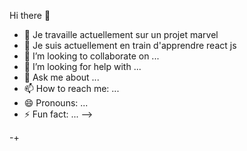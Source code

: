   Hi there 👋
  
- 🔭 Je travaille actuellement sur un projet marvel 
- 🌱 Je suis actuellement en train d'apprendre react js 
- 👯 I’m looking to collaborate on ...
- 🤔 I’m looking for help with ...
- 💬 Ask me about ...
- 📫 How to reach me: ...
- 😄 Pronouns: ...
- ⚡ Fun fact: ...
-->

-+  
 
